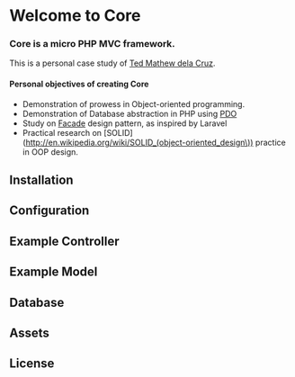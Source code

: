 Welcome to Core
======

### Core is a micro PHP MVC framework.

This is a personal case study of [Ted Mathew dela Cruz](http://tedmdelacruz.com).

#### Personal objectives of creating Core

- Demonstration of prowess in Object-oriented programming.
- Demonstration of Database abstraction in PHP using [PDO](http://php.net/manual/en/book.pdo.php)
- Study on [Facade](http://en.wikipedia.org/wiki/Facade_pattern) design pattern, as inspired by Laravel
- Practical research on [SOLID](http://en.wikipedia.org/wiki/SOLID_(object-oriented_design\)) practice in OOP design.

Installation
------

Configuration
------

Example Controller
------

Example Model
------

Database
------

Assets
------

License
------
